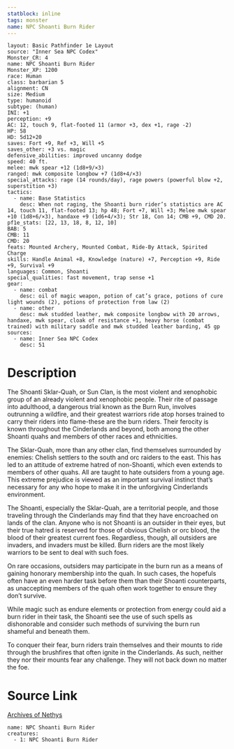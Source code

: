 ```yaml
---
statblock: inline
tags: monster
name: NPC Shoanti Burn Rider
---
```

```statblock
layout: Basic Pathfinder 1e Layout
source: "Inner Sea NPC Codex"
Monster_CR: 4
name: NPC Shoanti Burn Rider
Monster_XP: 1200
race: Human
class: barbarian 5
alignment: CN
size: Medium
type: humanoid
subtype: (human)
INI: +1
perception: +9
AC: 12, touch 9, flat-footed 11 (armor +3, dex +1, rage -2)
HP: 58
HD: 5d12+20
saves: Fort +9, Ref +3, Will +5
saves_other: +3 vs. magic
defensive_abilities: improved uncanny dodge
speed: 40 ft.
melee: mwk spear +12 (1d8+9/×3)
ranged: mwk composite longbow +7 (1d8+4/×3)
special_attacks: rage (14 rounds/day), rage powers (powerful blow +2, superstition +3)
tactics:
  - name: Base Statistics
    desc: When not raging, the Shoanti burn rider’s statistics are AC 14, touch 11, flat-footed 13; hp 48; Fort +7, Will +3; Melee mwk spear +10 (1d8+6/×3), handaxe +9 (1d6+4/×3); Str 18, Con 14; CMB +9, CMD 20.
pf1e_stats: [22, 13, 18, 8, 12, 10]
BAB: 5
CMB: 11
CMD: 20
feats: Mounted Archery, Mounted Combat, Ride-By Attack, Spirited Charge
skills: Handle Animal +8, Knowledge (nature) +7, Perception +9, Ride +9, Survival +9
languages: Common, Shoanti
special_qualities: fast movement, trap sense +1
gear:
  - name: combat
    desc: oil of magic weapon, potion of cat’s grace, potions of cure light wounds (2), potions of protection from law (2)
  - name: other
    desc: mwk studded leather, mwk composite longbow with 20 arrows, handaxe, mwk spear, cloak of resistance +1, heavy horse (combat trained) with military saddle and mwk studded leather barding, 45 gp
sources:
  - name: Inner Sea NPC Codex
    desc: 51
```
# Description
The Shoanti Sklar-Quah, or Sun Clan, is the most violent and xenophobic group of an already violent and xenophobic people. Their rite of passage into adulthood, a dangerous trial known as the Burn Run, involves outrunning a wildfire, and their greatest warriors ride atop horses trained to carry their riders into flame-these are the burn riders. Their ferocity is known throughout the Cinderlands and beyond, both among the other Shoanti quahs and members of other races and ethnicities.

The Sklar-Quah, more than any other clan, find themselves surrounded by enemies: Chelish settlers to the south and orc raiders to the east. This has led to an attitude of extreme hatred of non-Shoanti, which even extends to members of other quahs. All are taught to hate outsiders from a young age. This extreme prejudice is viewed as an important survival instinct that’s necessary for any who hope to make it in the unforgiving Cinderlands environment.

The Shoanti, especially the Sklar-Quah, are a territorial people, and those traveling through the Cinderlands may find that they have encroached on lands of the clan. Anyone who is not Shoanti is an outsider in their eyes, but their true hatred is reserved for those of obvious Chelish or orc blood, the blood of their greatest current foes. Regardless, though, all outsiders are invaders, and invaders must be killed. Burn riders are the most likely warriors to be sent to deal with such foes.

On rare occasions, outsiders may participate in the burn run as a means of gaining honorary membership into the quah. In such cases, the hopefuls often have an even harder task before them than their Shoanti counterparts, as unaccepting members of the quah often work together to ensure they don’t survive.

While magic such as endure elements or protection from energy could aid a burn rider in their task, the Shoanti see the use of such spells as dishonorable and consider such methods of surviving the burn run shameful and beneath them.

To conquer their fear, burn riders train themselves and their mounts to ride through the brushfires that often ignite in the Cinderlands. As such, neither they nor their mounts fear any challenge. They will not back down no matter the foe.
# Source Link
[Archives of Nethys](https://aonprd.com/NPCDisplay.aspx?ItemName=Shoanti%20Burn%20Rider)
```encounter-table
name: NPC Shoanti Burn Rider
creatures:
  - 1: NPC Shoanti Burn Rider
```
